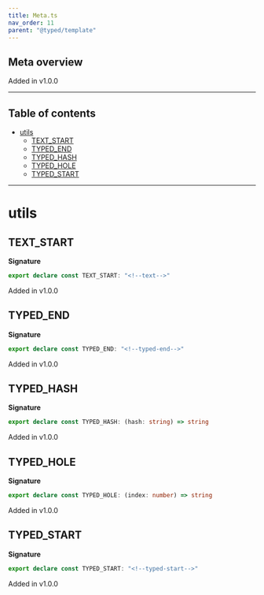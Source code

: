 ```yaml
---
title: Meta.ts
nav_order: 11
parent: "@typed/template"
---
```


## Meta overview

Added in v1.0.0

---

<h2 class="text-delta">Table of contents</h2>

- [utils](#utils)
  - [TEXT_START](#text_start)
  - [TYPED_END](#typed_end)
  - [TYPED_HASH](#typed_hash)
  - [TYPED_HOLE](#typed_hole)
  - [TYPED_START](#typed_start)

---

# utils

## TEXT_START

**Signature**

```ts
export declare const TEXT_START: "<!--text-->"
```

Added in v1.0.0

## TYPED_END

**Signature**

```ts
export declare const TYPED_END: "<!--typed-end-->"
```

Added in v1.0.0

## TYPED_HASH

**Signature**

```ts
export declare const TYPED_HASH: (hash: string) => string
```

Added in v1.0.0

## TYPED_HOLE

**Signature**

```ts
export declare const TYPED_HOLE: (index: number) => string
```

Added in v1.0.0

## TYPED_START

**Signature**

```ts
export declare const TYPED_START: "<!--typed-start-->"
```

Added in v1.0.0
